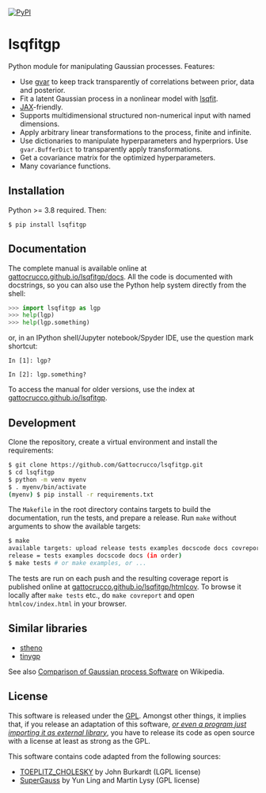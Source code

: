 [![PyPI](https://img.shields.io/pypi/v/lsqfitgp)](https://pypi.org/project/lsqfitgp/)

# lsqfitgp

Python module for manipulating Gaussian processes. Features:

  * Use [gvar](https://github.com/gplepage/gvar) to keep track transparently of
    correlations between prior, data and posterior.
  * Fit a latent Gaussian process in a nonlinear model with
    [lsqfit](https://github.com/gplepage/lsqfit).
  * [JAX](https://github.com/google/jax)-friendly.
  * Supports multidimensional structured non-numerical input with named
    dimensions.
  * Apply arbitrary linear transformations to the process, finite and
    infinite.
  * Use dictionaries to manipulate hyperparameters and hyperpriors. Use
    `gvar.BufferDict` to transparently apply transformations.
  * Get a covariance matrix for the optimized hyperparameters.
  * Many covariance functions.

## Installation

Python >= 3.8 required. Then:

```
$ pip install lsqfitgp
```

## Documentation

The complete manual is available online at
[gattocrucco.github.io/lsqfitgp/docs](https://gattocrucco.github.io/lsqfitgp/docs).
All the code is documented with docstrings, so you can also use the Python help
system directly from the shell:

```python
>>> import lsqfitgp as lgp
>>> help(lgp)
>>> help(lgp.something)
```

or, in an IPython shell/Jupyter notebook/Spyder IDE, use the question mark
shortcut:

```
In [1]: lgp?

In [2]: lgp.something?
```

To access the manual for older versions, use the index at
[gattocrucco.github.io/lsqfitgp](https://gattocrucco.github.io/lsqfitgp).

## Development

Clone the repository, create a virtual environment and install the requirements:

```sh
$ git clone https://github.com/Gattocrucco/lsqfitgp.git
$ cd lsqfitgp
$ python -m venv myenv
$ . myenv/bin/activate
(myenv) $ pip install -r requirements.txt
```

The `Makefile` in the root directory contains targets to build the
documentation, run the tests, and prepare a release. Run `make` without
arguments to show the available targets:

```sh
$ make
available targets: upload release tests examples docscode docs covreport
release = tests examples docscode docs (in order)
$ make tests # or make examples, or ...
```

The tests are run on each push and the resulting coverage report is published
online at
[gattocrucco.github.io/lsqfitgp/htmlcov](https://gattocrucco.github.io/lsqfitgp/htmlcov/).
To browse it locally after `make tests` etc., do `make covreport` and open
`htmlcov/index.html` in your browser.

## Similar libraries

  * [stheno](https://github.com/wesselb/stheno)
  * [tinygp](https://github.com/dfm/tinygp)

See also [Comparison of Gaussian process Software](https://en.wikipedia.org/wiki/Comparison_of_Gaussian_process_software)
on Wikipedia.

## License

This software is released under the [GPL](https://www.gnu.org/licenses/).
Amongst other things, it implies that, if you release an adaptation of this
software, *[or even a program just importing it as external
library](https://www.gnu.org/licenses/gpl-faq.html.en#IfLibraryIsGPL)*, you
have to release its code as open source with a license at least as strong as
the GPL.

This software contains code adapted from the following sources:

  * [TOEPLITZ_CHOLESKY](http://people.sc.fsu.edu/~jburkardt/py_src/toeplitz_cholesky/toeplitz_cholesky.html)
    by John Burkardt (LGPL license)
  * [SuperGauss](https://cran.r-project.org/package=SuperGauss) by
    Yun Ling and Martin Lysy (GPL license)

